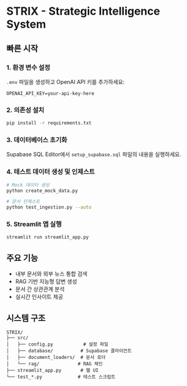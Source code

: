 # STRIX - Strategic Intelligence System

## 빠른 시작

### 1. 환경 변수 설정
`.env` 파일을 생성하고 OpenAI API 키를 추가하세요:
```
OPENAI_API_KEY=your-api-key-here
```

### 2. 의존성 설치
```bash
pip install -r requirements.txt
```

### 3. 데이터베이스 초기화
Supabase SQL Editor에서 `setup_supabase.sql` 파일의 내용을 실행하세요.

### 4. 테스트 데이터 생성 및 인제스트
```bash
# Mock 데이터 생성
python create_mock_data.py

# 문서 인제스트
python test_ingestion.py --auto
```

### 5. Streamlit 앱 실행
```bash
streamlit run streamlit_app.py
```

## 주요 기능
- 내부 문서와 외부 뉴스 통합 검색
- RAG 기반 지능형 답변 생성
- 문서 간 상관관계 분석
- 실시간 인사이트 제공

## 시스템 구조
```
STRIX/
├── src/
│   ├── config.py           # 설정 파일
│   ├── database/          # Supabase 클라이언트
│   ├── document_loaders/  # 문서 로더
│   └── rag/              # RAG 체인
├── streamlit_app.py       # 웹 UI
└── test_*.py             # 테스트 스크립트
```
